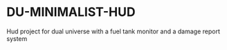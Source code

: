 # DU-MINIMALIST-HUD
Hud project for dual universe with a fuel tank monitor and a damage report system
